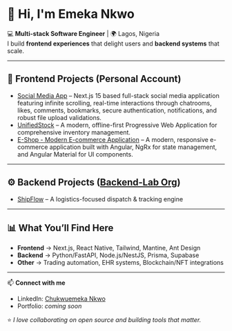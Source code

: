 # 👋 Hi, I'm Emeka Nkwo

💻 **Multi-stack Software Engineer** | 🌍 Lagos, Nigeria  
I build **frontend experiences** that delight users and **backend systems** that scale.  

---

## 🎨 Frontend Projects (Personal Account)
- [Social Media App](https://github.com/EmekaNkwo/Social-App) – Next.js 15 based full-stack social media application featuring infinite scrolling, real-time interactions through chatrooms, likes, comments, bookmarks, secure authentication, notifications, and robust file upload validations.  
- [UnifiedStock](https://github.com/EmekaNkwo/UnifiedStock) – A modern, offline-first Progressive Web Application for comprehensive inventory management.
- [E-Shop - Modern E-commerce Application](https://github.com/EmekaNkwo/E-Shop) – A modern, responsive e-commerce application built with Angular, NgRx for state management, and Angular Material for UI components. 

---

## ⚙️ Backend Projects ([Backend-Lab Org](https://github.com/haymaykus-be))
- [ShipFlow](https://github.com/haymaykus-be/ShipFlow) – A logistics-focused dispatch & tracking engine

---

## 📊 What You’ll Find Here
- **Frontend** → Next.js, React Native, Tailwind, Mantine, Ant Design  
- **Backend** → Python/FastAPI, Node.js/NestJS, Prisma, Supabase  
- **Other** → Trading automation, EHR systems, Blockchain/NFT integrations  

---

📫 **Connect with me**  
- LinkedIn: [Chukwuemeka Nkwo](https://linkedin.com/in/chukwuemekankwo)  
- Portfolio: _coming soon_  

⭐️ *I love collaborating on open source and building tools that matter.*  
